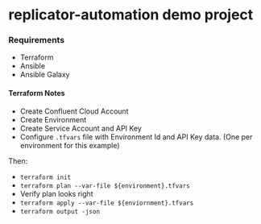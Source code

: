 # replicator-automation demo project


### Requirements
* Terraform
* Ansible
* Ansible Galaxy


#### Terraform Notes
* Create Confluent Cloud Account
* Create Environment
* Create Service Account and API Key
* Configure `.tfvars` file with Environment Id and API Key data. (One per environment for this example)

Then:
* `terraform init`
* `terraform plan --var-file ${environment}.tfvars`
* Verify plan looks right
* `terraform apply --var-file ${enviornment}.tfvars`
* `terraform output -json`